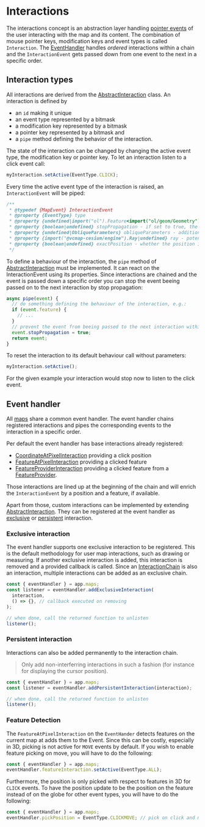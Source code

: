 # Interactions

The interactions concept is an abstraction layer handling [pointer events](https://developer.mozilla.org/en-US/docs/Web/API/Pointer_events) of the user interacting with the map and its content.
The combination of mouse pointer keys, modification keys and event types is called `Interaction`.
The [EventHandler](#event-handler) handles _ordered_ interactions within a chain and the `InteractionEvent` gets passed down from one event to the next in a specific order.

## Interaction types

All interactions are derived from the [AbstractInteraction](../src/interaction/abstractInteraction.ts) class.
An interaction is defined by

- an `id` making it unique
- an event type represented by a bitmask
- a modification key represented by a bitmask
- a pointer key represented by a bitmask and
- a `pipe` method defining the behavior of the interaction.

The state of the interaction can be changed by changing the active event type, the modification key or pointer key.
To let an interaction listen to a click event call:

```js
myInteraction.setActive(EventType.CLICK);
```

Every time the active event type of the interaction is raised, an `InteractionEvent` will be piped:

```js
/**
 * @typedef {MapEvent} InteractionEvent
 * @property {EventType} type
 * @property {undefined|import("ol").Feature<import("ol/geom/Geometry").default>|import("@vcmap-cesium/engine").Cesium3DTileFeature|import("@vcmap-cesium/engine").Cesium3DTilePointFeature|import("@vcmap-cesium/engine").Entity} feature - a potential feature at said location
 * @property {boolean|undefined} stopPropagation - if set to true, the event chain is interrupted
 * @property {undefined|ObliqueParameters} obliqueParameters - additional parameters from oblique if obliquemode is active
 * @property {import("@vcmap-cesium/engine").Ray|undefined} ray - potential ray
 * @property {boolean|undefined} exactPosition - whether the position is exact, eg with translucentDepthPicking on
 */
```

To define a behaviour of the interaction, the `pipe` method of [AbstractInteraction](../src/interaction/abstractInteraction.ts) must be implemented.
It can react on the InteractionEvent using its properties. Since interactions are chained and the event is passed down a specific order you can stop the event beeing passed on to the next interaction by stop propagation:

```js
async pipe(event) {
  // do something defining the behaviour of the interaction, e.g.:
  if (event.feature) {
    // ...
  }
  // prevent the event from beeing passed to the next interaction within the chain
  event.stopPropagation = true;
  return event;
}
```

To reset the interaction to its default behaviour call without parameters:

```js
myInteraction.setActive();
```

For the given example your interaction would stop now to listen to the click event.

## Event handler

All [maps](./maps.md) share a common event handler.
The event handler chains registered interactions and pipes the corresponding events to the interaction in a specific order.

Per default the event handler has base interactions already registered:

- [CoordinateAtPixelInteraction](../src/interaction/coordinateAtPixel.ts) providing a click position
- [FeatureAtPixelInteraction](../src/interaction/featureAtPixelInteraction.ts) providing a clicked feature
- [FeatureProviderInteraction](../src/interaction/featureProviderInteraction.ts) providing a clicked feature from a [FeatureProvider](../src/featureProvider/abstractFeatureProvider.ts).

Those interactions are lined up at the beginning of the chain and will enrich the `InteractionEvent` by a position and a feature, if available.

Apart from those, custom interactions can be implemented by extending [AbstractInteraction](../src/interaction/abstractInteraction.ts).
They can be registered at the event handler as [exclusive](#exclusive-interaction) or [persistent](#persistent-interaction) interaction.

### Exclusive interaction

The event handler supports one exclusive interaction to be registered.
This is the default methodology for user map interactions, such as drawing or measuring.
If another exclusive interaction is added, this interaction is removed and a provided callback is called.
Since an [InteractionChain](../src/interaction/interactionChain.ts) is also an interaction, multiple interactions can be added as an exclusive chain.

```js
const { eventHandler } = app.maps;
const listener = eventHandler.addExclusiveInteraction(
  interaction,
  () => {}, // callback executed on removing
);

// when done, call the returned function to unlisten
listener();
```

### Persistent interaction

Interactions can also be added permanently to the interaction chain.

> Only add non-interferring interactions in such a fashion (for instance for displaying the cursor position).

```js
const { eventHandler } = app.maps;
const listener = eventHandler.addPersistentInteraction(interaction);

// when done, call the returned function to unlisten
listener();
```

### Feature Detection

The `FeatureAtPixelInteraction` on the `EventHander` detects features
on the current map at adds them to the Event. Since this can
be costly, especially in 3D, picking is not active for `MOVE` events
by default. If you wish to enable feature picking on move, you
will have to do the following:

```js
const { eventHandler } = app.maps;
eventHandler.featureInteraction.setActive(EventType.ALL);
```

Furthermore, the position is only picked with respect to
features in 3D for `CLICK` events. To have the position
update to be the position on the feature instead of on the globe
for other event types, you will have to do the following:

```js
const { eventHandler } = app.maps;
eventHandler.pickPosition = EventType.CLICKMOVE; // pick on click and move
```
